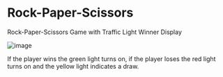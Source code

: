 # Rock-Paper-Scissors
Rock-Paper-Scissors Game with Traffic Light Winner Display

![image](https://github.com/user-attachments/assets/6ad95589-77ce-460a-be35-076d58227d86)

If the player wins the green light turns on, if the player loses the red light turns on and the yellow light indicates a draw.

